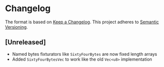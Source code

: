 # Changelog
The format is based on [Keep a Changelog](https://keepachangelog.com/en/1.0.0/).
This project adheres to [Semantic Versioning](https://semver.org/spec/v2.0.0.html).

## [Unreleased]

- Named bytes fixturators like `SixtyFourBytes` are now fixed length arrays
- Added `SixtyFourBytesVec` to work like the old `Vec<u8>` implementation